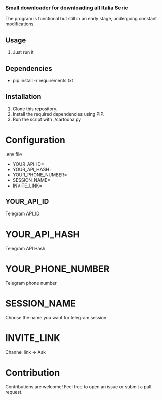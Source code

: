### Small downloader for downloading all Italia Serie

The program is functional but still in an early stage, undergoing constant modifications.

## Usage

1. Just run it

## Dependencies

- pip install -r requirements.txt

## Installation

1. Clone this repository.
2. Install the required dependencies using PIP.
3. Run the script with ./cartoona.py

# Configuration
 .env file

- YOUR_API_ID=
- YOUR_API_HASH=
- YOUR_PHONE_NUMBER=
- SESSION_NAME=
- INVITE_LINK=

## YOUR_API_ID
Telegram API_ID

# YOUR_API_HASH
Telegram API Hash

# YOUR_PHONE_NUMBER
Telegram phone number

# SESSION_NAME
Choose the name you want for telegram session

# INVITE_LINK
Channel link -> Ask

# Contribution

Contributions are welcome! Feel free to open an issue or submit a pull request.
